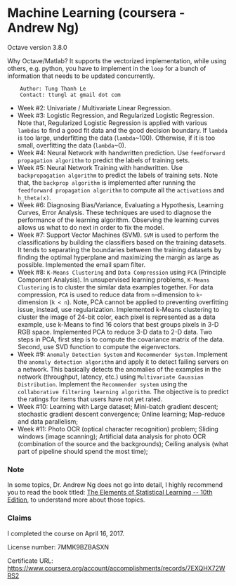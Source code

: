 # Machine Learning (coursera - Andrew Ng)
 Octave version 3.8.0
 
 Why Octave/Matlab? It supports the vectorized implementation, while using others, e.g. python, you have to implement in the `loop` for a bunch of information that needs to be updated concurrently.

        Author: Tung Thanh Le
        Contact: ttungl at gmail dot com

* Week #2: Univariate / Multivariate Linear Regression.
* Week #3: Logistic Regression, and Regularized Logistic Regression.
    Note that, Regularized Logistic Regression is applied with various `lambdas` to find a good fit data and the good decision boundary. If `lambda` is too large, underfitting the data (`lambda`~100). Otherwise, if it is too small, overfitting the data (`lambda`~0).   
* Week #4: Neural Network with handwritten prediction. Use `feedforward propagation algorithm` to predict the labels of training sets. 
* Week #5: Neural Network Training with handwritten. Use `backpropagation algorithm` to predict the labels of training sets. Note that, the `backprop algorithm` is implemented after running the `feedforward propagation algorithm` to compute all the `activations` and `h_theta(x)`. 
* Week #6: Diagnosing Bias/Variance, Evaluating a Hypothesis, Learning Curves, Error Analysis. These techniques are used to diagnose the performance of the learning algorithm. Observing the learning curves allows us what to do next in order to fix the model. 
* Week #7: Support Vector Machines (SVM). `SVM` is used to perform the classifications by building the classifiers based on the training datasets. It tends to separating the boundaries between the training datasets by finding the optimal hyperplane and maximizing the margin as large as possible. Implemented the email spam filter.
* Week #8: `K-Means Clustering` and `Data Compression` using `PCA` (Principle Component Analysis). In unsupervised learning problems, `K-Means Clustering` is to cluster the similar data examples together. For data compression, `PCA` is used to reduce data from `n`-dimension to `k`-dimension (`k < n`). Note, PCA cannot be applied to preventing overfitting issue, instead, use regularization. Implemented k-Means clustering to cluster the image of 24-bit color, each pixel is represented as a data example, use k-Means to find 16 colors that best groups pixels in 3-D RGB space. Implemented PCA to reduce 3-D data to 2-D data. Two steps in PCA, first step is to compute the covariance matrix of the data. Second, use SVD function to compute the eigenvectors.
* Week #9: `Anomaly Detection System` and `Recommender System`. Implement the `anomaly detection algorithm` and apply it to detect failing servers on a network. This basically detects the anomalies of the examples in the network (throughput, latency, etc.) using `Multivariate Gaussian Distribution`. Implement the `Recommender system` using the `collaborative filtering learning algorithm`. The objective is to predict the ratings for items that users have not yet rated.  
* Week #10: Learning with Large dataset; Mini-batch gradient descent; stochastic gradient descent convergence; Online learning; Map-reduce and data parallelism; 
* Week #11: Photo OCR (optical character recognition) problem; Sliding windows (image scanning); Artificial data analysis for photo OCR (combination of the source and the backgrounds); Ceiling analysis (what part of pipeline should spend the most time); 

### Note
In some topics, Dr. Andrew Ng does not go into detail, I highly recommend you to read the book titled: [The Elements of Statistical Learning -- 10th Edition](https://statweb.stanford.edu/~tibs/ElemStatLearn/), to understand more about those topics. 

### Claims
I completed the course on April 16, 2017.

License number: 7MMK9BZBASXN

Certificate URL: https://www.coursera.org/account/accomplishments/records/7EXQHX72WRS2
